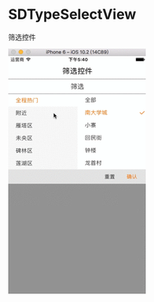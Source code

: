# SDTypeSelectView
筛选控件

 ![image](https://github.com/SlowDony/SDTypeSelectView/blob/master/SDTypeSelectView/sdTypeSelectView/typeselect.gif)
